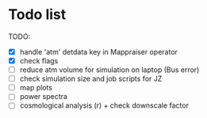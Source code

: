 # Todo list

TODO:

- [x] handle 'atm' detdata key in Mappraiser operator
- [x] check flags
- [ ] reduce atm volume for simulation on laptop (Bus error)
- [ ] check simulation size and job scripts for JZ
- [ ] map plots
- [ ] power spectra
- [ ] cosmological analysis (r) + check downscale factor
